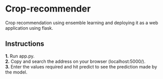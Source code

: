 # Crop-recommender
Crop recommendation using ensemble learning and deploying it as a web application using flask.


## Instructions
**1.** Run app.py. <br>
**2.** Copy and search the address on your browser (localhost:5000/). <br>
**3.** Enter the values required and hit predict to see the prediction made by the model.
